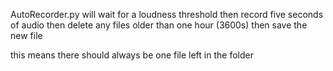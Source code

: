 AutoRecorder.py will wait for a loudness threshold
then record five seconds of audio
then delete any files older than one hour (3600s)
then save the new file

this means there should always be one file left in the folder

